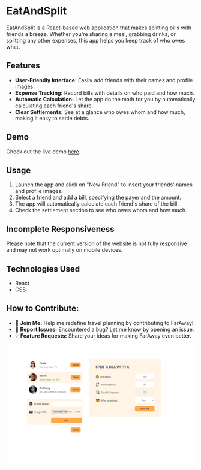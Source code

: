 # EatAndSplit

EatAndSplit is a React-based web application that makes splitting bills with friends a breeze. Whether you're sharing a meal, grabbing drinks, or splitting any other expenses, this app helps you keep track of who owes what.

## Features

- **User-Friendly Interface:** Easily add friends with their names and profile images.
- **Expense Tracking:** Record bills with details on who paid and how much.
- **Automatic Calculation:** Let the app do the math for you by automatically calculating each friend's share.
- **Clear Settlements:** See at a glance who owes whom and how much, making it easy to settle debts.

## Demo

Check out the live demo [here](https://eat-and-split-fissid.netlify.app/).

## Usage

1. Launch the app and click on "New Friend" to insert your friends' names and profile images.
2. Select a friend and add a bill, specifying the payer and the amount.
3. The app will automatically calculate each friend's share of the bill.
4. Check the settlement section to see who owes whom and how much.

## Incomplete Responsiveness

Please note that the current version of the website is not fully responsive and may not work optimally on mobile devices.

## Technologies Used

- React
- CSS

## How to Contribute:

- 🌟 **Join Me:** Help me redefine travel planning by contributing to FarAway!
- 🐞 **Report Issues:** Encountered a bug? Let me know by opening an issue.
- 💡 **Feature Requests:** Share your ideas for making FarAway even better.

![TravelPal Screenshot](https://github.com/fissid/eatAndSplit/blob/d8c8d9d1f5e887e62d5c38e39da32d8f9d586a68/Capture.PNG)
